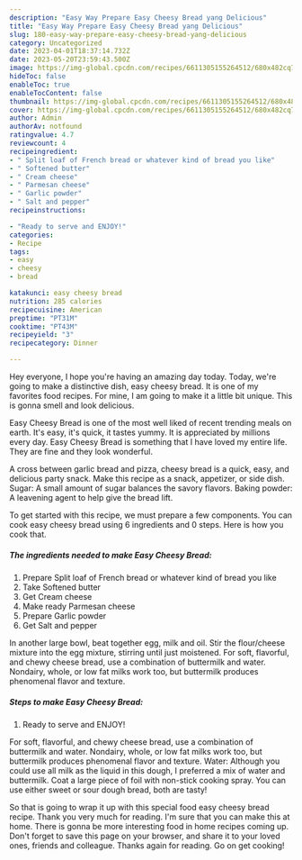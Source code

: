 ```yaml
---
description: "Easy Way Prepare Easy Cheesy Bread yang Delicious"
title: "Easy Way Prepare Easy Cheesy Bread yang Delicious"
slug: 180-easy-way-prepare-easy-cheesy-bread-yang-delicious
category: Uncategorized
date: 2023-04-01T18:37:14.732Z
date: 2023-05-20T23:59:43.500Z
image: https://img-global.cpcdn.com/recipes/6611305155264512/680x482cq70/easy-cheesy-bread-recipe-main-photo.jpg
hideToc: false
enableToc: true
enableTocContent: false
thumbnail: https://img-global.cpcdn.com/recipes/6611305155264512/680x482cq70/easy-cheesy-bread-recipe-main-photo.jpg
cover: https://img-global.cpcdn.com/recipes/6611305155264512/680x482cq70/easy-cheesy-bread-recipe-main-photo.jpg
author: Admin
authorAv: notfound
ratingvalue: 4.7
reviewcount: 4
recipeingredient:
- " Split loaf of French bread or whatever kind of bread you like"
- " Softened butter"
- " Cream cheese"
- " Parmesan cheese"
- " Garlic powder"
- " Salt and pepper"
recipeinstructions:

- "Ready to serve and ENJOY!"
categories:
- Recipe
tags:
- easy
- cheesy
- bread

katakunci: easy cheesy bread 
nutrition: 285 calories
recipecuisine: American
preptime: "PT31M"
cooktime: "PT43M"
recipeyield: "3"
recipecategory: Dinner

---
```



Hey everyone, I hope you're having an amazing day today. Today, we're going to make a distinctive dish, easy cheesy bread. It is one of my favorites food recipes. For mine, I am going to make it a little bit unique. This is gonna smell and look delicious.

Easy Cheesy Bread is one of the most well liked of recent trending meals on earth. It's easy, it's quick, it tastes yummy. It is appreciated by millions every day. Easy Cheesy Bread is something that I have loved my entire life. They are fine and they look wonderful.

A cross between garlic bread and pizza, cheesy bread is a quick, easy, and delicious party snack. Make this recipe as a snack, appetizer, or side dish. Sugar: A small amount of sugar balances the savory flavors. Baking powder: A leavening agent to help give the bread lift.


To get started with this recipe, we must prepare a few components. You can cook easy cheesy bread using 6 ingredients and 0 steps. Here is how you cook that.

<!--inarticleads1-->

##### The ingredients needed to make Easy Cheesy Bread:

1. Prepare  Split loaf of French bread or whatever kind of bread you like
1. Take  Softened butter
1. Get  Cream cheese
1. Make ready  Parmesan cheese
1. Prepare  Garlic powder
1. Get  Salt and pepper


In another large bowl, beat together egg, milk and oil. Stir the flour/cheese mixture into the egg mixture, stirring until just moistened. For soft, flavorful, and chewy cheese bread, use a combination of buttermilk and water. Nondairy, whole, or low fat milks work too, but buttermilk produces phenomenal flavor and texture. 

<!--inarticleads2-->

##### Steps to make Easy Cheesy Bread:


1. Ready to serve and ENJOY!

For soft, flavorful, and chewy cheese bread, use a combination of buttermilk and water. Nondairy, whole, or low fat milks work too, but buttermilk produces phenomenal flavor and texture. Water: Although you could use all milk as the liquid in this dough, I preferred a mix of water and buttermilk. Coat a large piece of foil with non-stick cooking spray. You can use either sweet or sour dough bread, both are tasty! 

So that is going to wrap it up with this special food easy cheesy bread recipe. Thank you very much for reading. I'm sure that you can make this at home. There is gonna be more interesting food in home recipes coming up. Don't forget to save this page on your browser, and share it to your loved ones, friends and colleague. Thanks again for reading. Go on get cooking!
